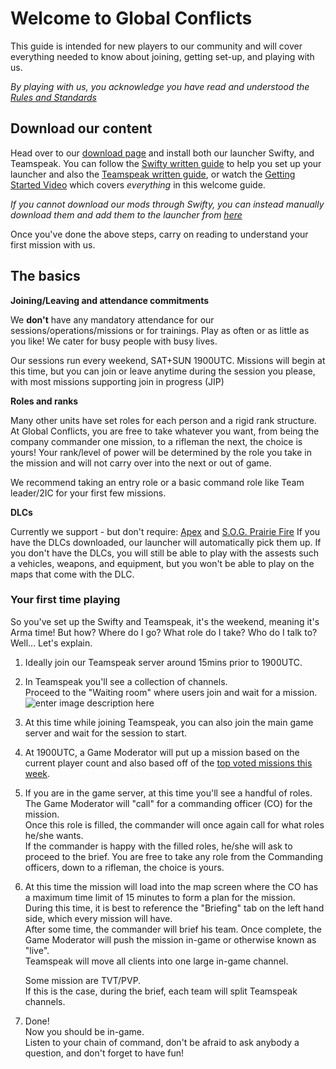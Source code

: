 
# Welcome to Global Conflicts  
This guide is intended for new players to our community and will cover everything needed to know about joining, getting set-up, and playing with us.

*By playing with us, you acknowledge you have read and understood the [Rules and Standards](https://globalconflicts.net/guides/rules)*

## Download our content
Head over to our [download page](https://globalconflicts.net/downloads) and install both our launcher Swifty, and Teamspeak.
You can follow the [Swifty written guide](https://globalconflicts.net/guides/swifty) to help you set up your launcher and also the [Teamspeak written guide](https://globalconflicts.net/guides/teamspeak), or watch the [Getting Started Video](https://www.youtube.com/watch?v=uA-LjcTup7E) which covers *everything* in this welcome guide.

*If you cannot download our mods through Swifty, you can instead manually download them and add them to the launcher from [here](https://launcher.globalconflicts.net/mods/)*

Once you've done the above steps, carry on reading to understand your first mission with us.

## The basics

**Joining/Leaving and attendance commitments**

We **don't** have any mandatory attendance for our sessions/operations/missions or for trainings.
Play as often or as little as you like!
We cater for busy people with busy lives.

Our sessions run every weekend, SAT+SUN 1900UTC.
Missions will begin at this time, but you can join or leave anytime during the session you please, with most missions supporting join in progress (JIP)

**Roles and ranks**

Many other units have set roles for each person and a rigid rank structure.
At Global Conflicts, you are free to take whatever you want, from being the company commander one mission, to a rifleman the next, the choice is yours!
Your rank/level of power will be determined by the role you take in the mission and will not carry over into the next or out of game.

We recommend taking an entry role or a basic command role like Team leader/2IC for your first few missions.

**DLCs**

Currently we support - but don't require: [Apex](https://store.steampowered.com/app/395180/Arma_3_Apex/) and   [S.O.G. Prairie Fire](https://store.steampowered.com/app/1227700/Arma_3_Creator_DLC_SOG_Prairie_Fire/)
If you have the DLCs downloaded, our launcher will automatically pick them up.
If you don't have the DLCs, you will still be able to play with the assests such a vehicles, weapons, and equipment, but you won't be able to play on the maps that come with the DLC.

### Your first time playing

So you've set up the Swifty and Teamspeak, it's the weekend, meaning it's Arma time! 
But how? Where do I go? What role do I take? Who do I talk to?  
Well... Let's explain.

1. Ideally join our Teamspeak server around 15mins prior to 1900UTC.
2. In Teamspeak you'll see a collection of channels.  
Proceed to the "Waiting room" where users join and wait for a mission.
![enter image description here](https://i.imgur.com/lT5waKD.jpg)

3. At this time while joining Teamspeak, you can also join the main game server and wait for the session to start.
4.  At 1900UTC, a Game Moderator will put up a mission based on the current player count and also based off of the [](http://www.globalconflicts.net/missions/top-voted)[top voted missions this week](http://www.globalconflicts.net/missions/top-voted).
5. If you are in the game server, at this time you'll see a handful of roles.  
The Game Moderator will "call" for a commanding officer (CO) for the mission.  
Once this role is filled, the commander will once again call for what roles he/she wants.  
If the commander is happy with the filled roles, he/she will ask to proceed to the brief.
You are free to take any role from the Commanding officers, down to a rifleman, the choice is yours.
 6.	At this time the mission will load into the map screen where the CO has a maximum time limit of 15 minutes to form a plan for the mission.  
During this time, it is best to reference the "Briefing" tab on the left hand side, which every mission will have.  
After some time, the commander will brief his team. Once complete, the Game Moderator will push the mission in-game or otherwise known as "live".  
Teamspeak will move all clients into one large in-game channel.

	Some mission are TVT/PVP.  
If this is the case, during the brief, each team will split Teamspeak channels.

7.	Done!  
    Now you should be in-game.  
    Listen to your chain of command, don't be afraid to ask anybody a question, and don't forget to have fun!
